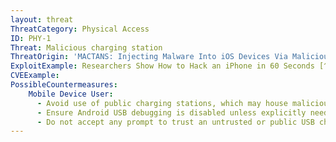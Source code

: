 ```yaml
---
layout: threat
ThreatCategory: Physical Access
ID: PHY-1
Threat: Malicious charging station
ThreatOrigin: 'MACTANS: Injecting Malware Into iOS Devices Via Malicious Chargers [^46]'
ExploitExample: Researchers Show How to Hack an iPhone in 60 Seconds [^147]
CVEExample:
PossibleCountermeasures:
    Mobile Device User:
      - Avoid use of public charging stations, which may house malicious chargers.
      - Ensure Android USB debugging is disabled unless explicitly needed (e.g. by app developers).
      - Do not accept any prompt to trust an untrusted or public USB charger.
---
```

